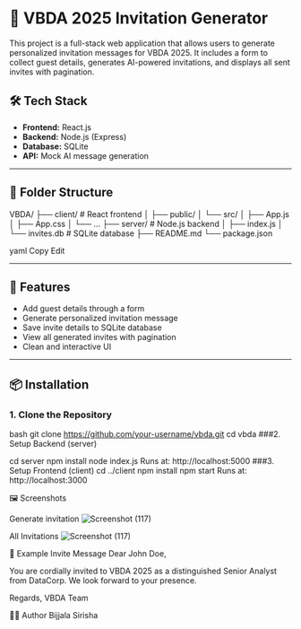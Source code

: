 # 🎉 VBDA 2025 Invitation Generator

This project is a full-stack web application that allows users to generate personalized invitation messages for VBDA 2025. It includes a form to collect guest details, generates AI-powered invitations, and displays all sent invites with pagination.

## 🛠️ Tech Stack

- **Frontend:** React.js
- **Backend:** Node.js (Express)
- **Database:** SQLite
- **API:** Mock AI message generation 

---

## 📁 Folder Structure

VBDA/
├── client/ # React frontend
│ ├── public/
│ └── src/
│ ├── App.js
│ ├── App.css
│ └── ...
├── server/ # Node.js backend
│ ├── index.js
│ └── invites.db # SQLite database
├── README.md
└── package.json

yaml
Copy
Edit

---

## 🚀 Features

- Add guest details through a form
- Generate personalized invitation message
- Save invite details to SQLite database
- View all generated invites with pagination
- Clean and interactive UI

---

## 📦 Installation

### 1. Clone the Repository

bash
git clone https://github.com/your-username/vbda.git
cd vbda
###2. Setup Backend (server)

cd server
npm install
node index.js
Runs at: http://localhost:5000
###3. Setup Frontend (client)
cd ../client
npm install
npm start
Runs at: http://localhost:3000


🖼️ Screenshots

Generate invitation
![Screenshot (117)](https://github.com/user-attachments/assets/48a43a6c-9f21-4bd0-b026-b09bacc543ff)

All Invitations
![Screenshot (117)](https://github.com/user-attachments/assets/4396fb05-f19c-4006-82d3-0cafc19d31c0)



📌 Example Invite Message
Dear John Doe,

You are cordially invited to VBDA 2025 as a distinguished Senior Analyst from DataCorp.
We look forward to your presence.

Regards,
VBDA Team



👨‍💻 Author
Bijjala Sirisha
